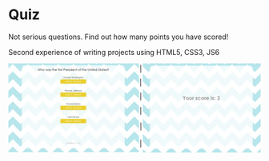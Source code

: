 # Quiz

Not serious questions. Find out how many points you have scored!

Second experience of writing projects using HTML5, CSS3, JS6

![quiz](https://github.com/oOFaYOo/Quiz/blob/master/quiz.jpg)
